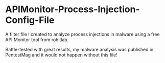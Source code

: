 # APIMonitor-Process-Injection-Config-File
A filter file I created to analyze process injections in malware using a free API Monitor tool from rohitlab. 

Battle-tested with great results, my malware analysis was published in PentestMag and it would not happen without this file!
